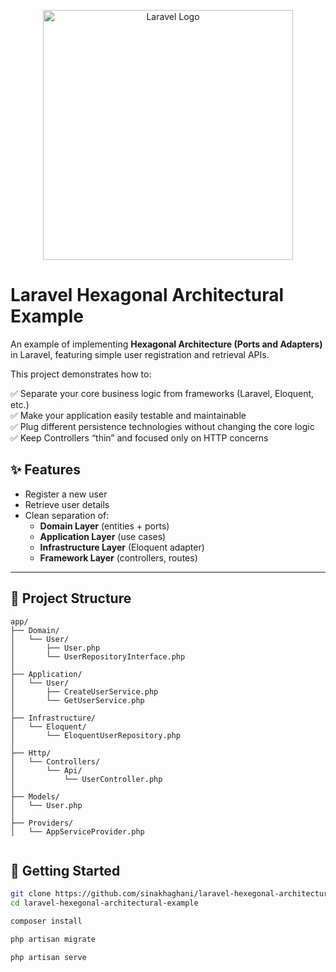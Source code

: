 <p align="center"><a href="https://laravel.com" target="_blank"><img src="https://raw.githubusercontent.com/laravel/art/master/logo-lockup/5%20SVG/2%20CMYK/1%20Full%20Color/laravel-logolockup-cmyk-red.svg" width="400" alt="Laravel Logo"></a></p>

# Laravel Hexagonal Architectural Example

An example of implementing **Hexagonal Architecture (Ports and Adapters)** in Laravel, featuring simple user registration and retrieval APIs.

This project demonstrates how to:

✅ Separate your core business logic from frameworks (Laravel, Eloquent, etc.)  
✅ Make your application easily testable and maintainable  
✅ Plug different persistence technologies without changing the core logic  
✅ Keep Controllers “thin” and focused only on HTTP concerns

## ✨ Features

- Register a new user
- Retrieve user details
- Clean separation of:
    - **Domain Layer** (entities + ports)
    - **Application Layer** (use cases)
    - **Infrastructure Layer** (Eloquent adapter)
    - **Framework Layer** (controllers, routes)

---

## 🔧 Project Structure

```
app/
├── Domain/
│   └── User/
│       ├── User.php
│       └── UserRepositoryInterface.php
│
├── Application/
│   └── User/
│       ├── CreateUserService.php
│       └── GetUserService.php
│
├── Infrastructure/
│   └── Eloquent/
│       └── EloquentUserRepository.php
│
├── Http/
│   └── Controllers/
│       └── Api/
│           └── UserController.php
│
├── Models/
│   └── User.php
│
├── Providers/
│   └── AppServiceProvider.php


```

## 🚀 Getting Started

```bash
git clone https://github.com/sinakhaghani/laravel-hexegonal-architectural-example.git
cd laravel-hexegonal-architectural-example
```

```bash
composer install
```

```bash
php artisan migrate
```

```bash
php artisan serve
```

